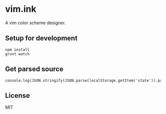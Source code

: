 # vim.ink

A vim color scheme designer.

## Setup for development

    npm install
    grunt watch

## Get parsed source

    console.log(JSON.stringify(JSON.parse(localStorage.getItem('state')).parsedSource));

## License

MIT
